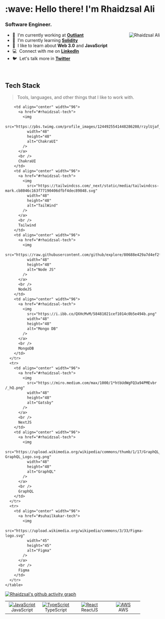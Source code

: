 
<h1 align="left" id="rhaidzsal-title">:wave: Hello there! I'm Rhaidzsal Ali</h1>
<h3 align="left">Software Engineer.</h3>


<a href="#rhaidzsal-title">
  <img src="https://github-readme-stats.vercel.app/api?username=rhaicode&show_icons=true&theme=react&count_private=true&include_all_commits=true" alt="Rhaidzsal Ali" align="right" />
</a>

- :office: &nbsp;I'm currently working at **[Outliant]**
- :seedling: &nbsp;I’m currently learning **[Solidity]**
- :book: &nbsp;I like to learn about **Web 3.0** and **JavaScript**
- :computer: &nbsp;Connect with me on **[LinkedIn]**
- :bird: &nbsp;Let's talk more in **[Twitter]**

<br>

<h2 align="left" id="rhaidzsal-tech">Tech Stack</h2>

> Tools, languages, and other things that I like to work with.


 <table align="center">
      <tr>
        <td align="center" width="96">
          <a href="#rhaidzsal-tech">
            <img
              src="https://upload.wikimedia.org/wikipedia/commons/thumb/9/99/Unofficial_JavaScript_logo_2.svg/1024px-Unofficial_JavaScript_logo_2.svg.png"
              width="48"
              height="48"
              alt="JavaScript"
            />
          </a>
          <br />
          JavaScript
        </td>
        <td align="center" width="96">
          <a href="#rhaidzsal-tech">
            <img
              src="https://upload.wikimedia.org/wikipedia/commons/thumb/4/4c/Typescript_logo_2020.svg/1200px-Typescript_logo_2020.svg.png"
              width="48"
              height="48"
              alt="TypeScript"
            />
          </a>
          <br />
          TypeScript
        </td>
        <td align="center" width="96">
          <a href="#rhaidzsal-tech">
            <img
              src="https://br /andlogos.net/wp-content/uploads/2020/09/react-logo.png"
              width="48"
              height="48"
              alt="React"
            />
          </a>
          <br />
          ReactJS
        </td>
        <td align="center" width="96">
          <a href="#rhaidzsal-tech">
            <img
              src="https://upload.wikimedia.org/wikipedia/commons/thumb/9/93/Amazon_Web_Services_Logo.svg/150px-Amazon_Web_Services_Logo.svg.png"
              width="48"
              height="48"
              alt="AWS"
            />
          </a>
          <br />
          AWS
        </td>

        <td align="center" width="96">
          <a href="#rhaidzsal-tech">
            <img
              src="https://pbs.twimg.com/profile_images/1244925541448286208/rzylUjaf_400x400.jpg"
              width="48"
              height="48"
              alt="ChakraUI"
            />
          </a>
          <br />
          ChakraUI
        </td>
        <td align="center" width="96">
          <a href="#rhaidzsal-tech">
            <img
              src="https://tailwindcss.com/_next/static/media/tailwindcss-mark.cb8046c163f77190406dfbf4dec89848.svg"
              width="48"
              height="48"
              alt="TailWind"
            />
          </a>
          <br />
          Tailwind
        </td>
        <td align="center" width="96">
          <a href="#rhaidzsal-tech">
            <img
              src="https://raw.githubusercontent.com/github/explore/80688e429a7d4ef2fca1e82350fe8e3517d3494d/topics/nodejs/nodejs.png"
              width="48"
              height="48"
              alt="Node JS"
            />
          </a>
          <br />
          NodeJS
        </td>
        <td align="center" width="96">
          <a href="#rhaidzsal-tech">
            <img
              src="https://i.ibb.co/QXHcMvM/58481021cef1014c0b5e494b.png"
              width="48"
              height="48"
              alt="Mongo DB"
            />
          </a>
          <br />
          MongoDB
        </td>
      </tr>
      <tr>
        <td align="center" width="96">
          <a href="#rhaidzsal-tech">
            <img
              src="https://miro.medium.com/max/1000/1*htbUdWgFQ3a94PMEvbr /_hQ.png"
              width="48"
              height="48"
              alt="Gatsby"
            />
          </a>
          <br />
          NextJS
        </td>
        <td align="center" width="96">
          <a href="#rhaidzsal-tech">
            <img
              src="https://upload.wikimedia.org/wikipedia/commons/thumb/1/17/GraphQL_Logo.svg/2048px-GraphQL_Logo.svg.png"
              width="48"
              height="48"
              alt="GraphQL"
            />
          </a>
          <br />
          GraphQL
        </td>
      </tr>
      <tr>
        <td align="center" width="96">
          <a href="#suhailkakar-tech">
            <img
              src="https://upload.wikimedia.org/wikipedia/commons/3/33/Figma-logo.svg"
              width="45"
              height="45"
              alt="Figma"
            />
          </a>
          <br />
          Figma
        </td>
      </tr>
    </table>


[linkedin]: https://www.linkedin.com/in/rhaicode "LinkedIn"
[twitter]: https://twitter.com/rhaicode "Twitter"
[Solidity]: https://soliditylang.org/ "Solidity"
[Outliant]: https://outliant.com/ "Outliant"

[![Rhaidzsal's github activity graph](https://activity-graph.herokuapp.com/graph?username=rhaicode&theme=react-dark)](https://github.com/rhaicode)
